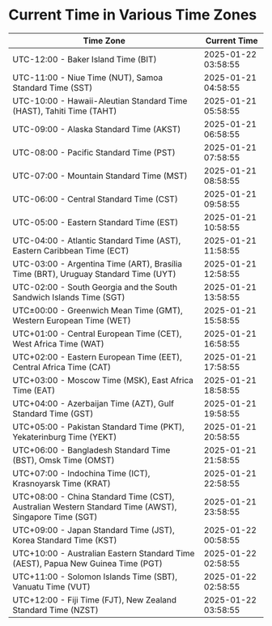 # Current Time in Various Time Zones

| Time Zone | Current Time |
|-----------|--------------|
| UTC-12:00 - Baker Island Time (BIT) | 2025-01-22 03:58:55 |
| UTC-11:00 - Niue Time (NUT), Samoa Standard Time (SST) | 2025-01-21 04:58:55 |
| UTC-10:00 - Hawaii-Aleutian Standard Time (HAST), Tahiti Time (TAHT) | 2025-01-21 05:58:55 |
| UTC-09:00 - Alaska Standard Time (AKST) | 2025-01-21 06:58:55 |
| UTC-08:00 - Pacific Standard Time (PST) | 2025-01-21 07:58:55 |
| UTC-07:00 - Mountain Standard Time (MST) | 2025-01-21 08:58:55 |
| UTC-06:00 - Central Standard Time (CST) | 2025-01-21 09:58:55 |
| UTC-05:00 - Eastern Standard Time (EST) | 2025-01-21 10:58:55 |
| UTC-04:00 - Atlantic Standard Time (AST), Eastern Caribbean Time (ECT) | 2025-01-21 11:58:55 |
| UTC-03:00 - Argentina Time (ART), Brasília Time (BRT), Uruguay Standard Time (UYT) | 2025-01-21 12:58:55 |
| UTC-02:00 - South Georgia and the South Sandwich Islands Time (SGT) | 2025-01-21 13:58:55 |
| UTC±00:00 - Greenwich Mean Time (GMT), Western European Time (WET) | 2025-01-21 15:58:55 |
| UTC+01:00 - Central European Time (CET), West Africa Time (WAT) | 2025-01-21 16:58:55 |
| UTC+02:00 - Eastern European Time (EET), Central Africa Time (CAT) | 2025-01-21 17:58:55 |
| UTC+03:00 - Moscow Time (MSK), East Africa Time (EAT) | 2025-01-21 18:58:55 |
| UTC+04:00 - Azerbaijan Time (AZT), Gulf Standard Time (GST) | 2025-01-21 19:58:55 |
| UTC+05:00 - Pakistan Standard Time (PKT), Yekaterinburg Time (YEKT) | 2025-01-21 20:58:55 |
| UTC+06:00 - Bangladesh Standard Time (BST), Omsk Time (OMST) | 2025-01-21 21:58:55 |
| UTC+07:00 - Indochina Time (ICT), Krasnoyarsk Time (KRAT) | 2025-01-21 22:58:55 |
| UTC+08:00 - China Standard Time (CST), Australian Western Standard Time (AWST), Singapore Time (SGT) | 2025-01-21 23:58:55 |
| UTC+09:00 - Japan Standard Time (JST), Korea Standard Time (KST) | 2025-01-22 00:58:55 |
| UTC+10:00 - Australian Eastern Standard Time (AEST), Papua New Guinea Time (PGT) | 2025-01-22 02:58:55 |
| UTC+11:00 - Solomon Islands Time (SBT), Vanuatu Time (VUT) | 2025-01-22 02:58:55 |
| UTC+12:00 - Fiji Time (FJT), New Zealand Standard Time (NZST) | 2025-01-22 03:58:55 |
